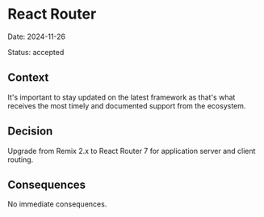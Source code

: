 # React Router

Date: 2024-11-26

Status: accepted

## Context

It's important to stay updated on the latest framework as that's what receives the most timely and documented support from the ecosystem.

## Decision

Upgrade from Remix 2.x to React Router 7 for application server and client routing.

## Consequences

No immediate consequences.
